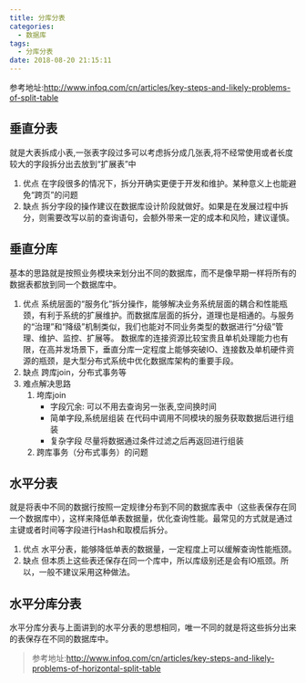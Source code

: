 ```yaml
---
title: 分库分表
categories:
  - 数据库
tags:
  - 分库分表
date: 2018-08-20 21:15:11
---
```

 参考地址:http://www.infoq.com/cn/articles/key-steps-and-likely-problems-of-split-table
 <!-- more -->

## 垂直分表
就是大表拆成小表,一张表字段过多可以考虑拆分成几张表,将不经常使用或者长度较大的字段拆分出去放到“扩展表”中
1. 优点
在字段很多的情况下，拆分开确实更便于开发和维护。某种意义上也能避免“跨页”的问题
2. 缺点
拆分字段的操作建议在数据库设计阶段就做好。如果是在发展过程中拆分，则需要改写以前的查询语句，会额外带来一定的成本和风险，建议谨慎。

## 垂直分库
基本的思路就是按照业务模块来划分出不同的数据库，而不是像早期一样将所有的数据表都放到同一个数据库中。
1. 优点
系统层面的“服务化”拆分操作，能够解决业务系统层面的耦合和性能瓶颈，有利于系统的扩展维护。而数据库层面的拆分，道理也是相通的。与服务的“治理”和“降级”机制类似，我们也能对不同业务类型的数据进行“分级”管理、维护、监控、扩展等。
数据库的连接资源比较宝贵且单机处理能力也有限，在高并发场景下，垂直分库一定程度上能够突破IO、连接数及单机硬件资源的瓶颈，是大型分布式系统中优化数据库架构的重要手段。
2. 缺点
跨库join，分布式事务等
3. 难点解决思路
	1. 垮库join
		* 字段冗余:
		可以不用去查询另一张表,空间换时间
		* 简单字段,系统层组装
		在代码中调用不同模块的服务获取数据后进行组装
		* 复杂字段
		尽量将数据通过条件过滤之后再返回进行组装
	2. 跨库事务（分布式事务）的问题	

## 水平分表
就是将表中不同的数据行按照一定规律分布到不同的数据库表中（这些表保存在同一个数据库中），这样来降低单表数据量，优化查询性能。最常见的方式就是通过主键或者时间等字段进行Hash和取模后拆分。
1. 优点
水平分表，能够降低单表的数据量，一定程度上可以缓解查询性能瓶颈。
2. 缺点
但本质上这些表还保存在同一个库中，所以库级别还是会有IO瓶颈。所以，一般不建议采用这种做法。

## 水平分库分表
水平分库分表与上面讲到的水平分表的思想相同，唯一不同的就是将这些拆分出来的表保存在不同的数据库中。
>参考地址:http://www.infoq.com/cn/articles/key-steps-and-likely-problems-of-horizontal-split-table


